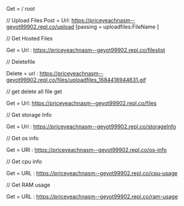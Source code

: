 Get = / root

// Upload Files
Post = Url: https://priceyeachnasm--geyot99902.repl.co/upload 
 [passing = uploadfiles:FileName  ]

 // Get Hosted Files

 Get = Url : https://priceyeachnasm--geyot99902.repl.co/fileslist           

 //  Deletefile

 Delete = url : https://priceyeachnasm--geyot99902.repl.co/files/uploadfiles_1684418944631.gif

 // get delete all file get

 Get = Url: https://priceyeachnasm--geyot99902.repl.co/files

 // Get storage Info

 Get = Url : https://priceyeachnasm--geyot99902.repl.co/storageInfo

 // Get os info

 Get = URl : https://priceyeachnasm--geyot99902.repl.co/os-info

// Get cpu info

Get = URL : https://priceyeachnasm--geyot99902.repl.co/cpu-usage

// Get RAM usage

Get = URL : https://priceyeachnasm--geyot99902.repl.co/ram-usage


